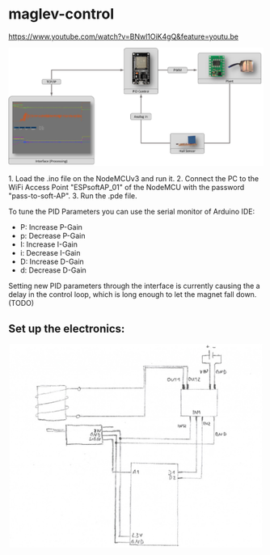 # maglev-control
https://www.youtube.com/watch?v=BNwl1OiK4gQ&feature=youtu.be
<p align="center">
  <img width="650" src="https://github.com/tensarflow/maglev-control/blob/main/maglev.png">
</p>
1. Load the .ino file on the NodeMCUv3 and run it. 
2. Connect the PC to the WiFi Access Point "ESPsoftAP_01" of the NodeMCU with the password "pass-to-soft-AP".
3. Run the .pde file.

To tune the PID Parameters you can use the serial monitor of Arduino IDE:

- P: Increase P-Gain
- p: Decrease P-Gain
- I: Increase I-Gain
- i: Decrease I-Gain
- D: Increase D-Gain
- d: Decrease D-Gain

Setting new PID parameters through the interface is currently causing the a delay in the control loop, which is long enough to let the magnet fall down. (TODO)

## Set up the electronics:

<p align="center">
  <img width="500" src="https://github.com/tensarflow/maglev-control/blob/main/maglev_electronics.png">
</p>

